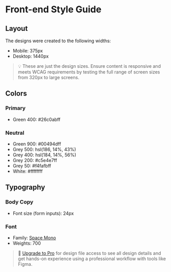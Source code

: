 # Front-end Style Guide

## Layout

The designs were created to the following widths:

- Mobile: 375px
- Desktop: 1440px

> 💡 These are just the design sizes. Ensure content is responsive and meets WCAG requirements by testing the full range of screen sizes from 320px to large screens.

## Colors

### Primary

- Green 400: #26c0abff

### Neutral

- Green 900: #00494dff
- Grey 500: hsl(186, 14%, 43%)
- Grey 400: hsl(184, 14%, 56%)
- Grey 200: #c5e4e7ff
- Grey 50: #f4fafbff
- White: #ffffffff

## Typography

### Body Copy

- Font size (form inputs): 24px

### Font

- Family: [Space Mono](https://fonts.google.com/specimen/Space+Mono)
- Weights: 700

> 💎 [Upgrade to Pro](https://www.frontendmentor.io/pro?ref=style-guide) for design file access to see all design details and get hands-on experience using a professional workflow with tools like Figma.
